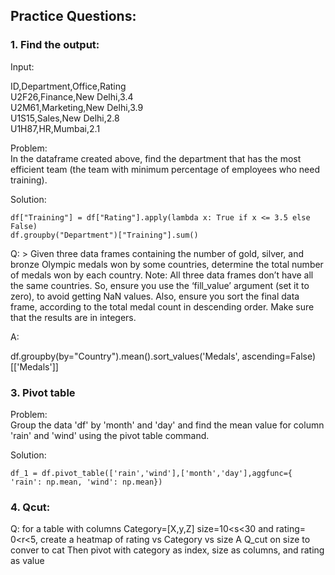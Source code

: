## Practice Questions:

### 1. Find the output:

Input: </br>

ID,Department,Office,Rating </br>
U2F26,Finance,New Delhi,3.4 </br>
U2M61,Marketing,New Delhi,3.9 </br>
U1S15,Sales,New Delhi,2.8 </br>
U1H87,HR,Mumbai,2.1 </br>

Problem: </br>
In the dataframe created above, find the department that has the most efficient team (the team with minimum percentage of employees who need training).

Solution:
  ```
  df["Training"] = df["Rating"].apply(lambda x: True if x <= 3.5 else  False)
  df.groupby("Department")["Training"].sum()
  ```


Q: <to be checked>>
Given three data frames containing the number of gold, silver, and bronze Olympic medals won by some countries, determine the total number of medals won by each country. 
Note: All three data frames don’t have all the same countries. So, ensure you use the ‘fill_value’ argument (set it to zero), to avoid getting NaN values. Also, ensure you sort the final data frame, according to the total medal count in descending order. Make sure that the results are in integers.

A:

df.groupby(by="Country").mean().sort_values('Medals', ascending=False)[['Medals']]



### 3. Pivot table
Problem: </br>
Group the data 'df' by 'month' and 'day' and find the mean value for column 'rain' and 'wind' using the pivot table command.

Solution:
  ```
  df_1 = df.pivot_table(['rain','wind'],['month','day'],aggfunc={ 'rain': np.mean, 'wind': np.mean})
  ```

### 4. Qcut:
Q: for a table with columns Category=[X,y,Z]  size=10<s<30 and rating= 0<r<5, create a heatmap of rating vs Category vs size
A
Q_cut on size to conver to cat
Then pivot with category as index, size as columns, and rating as value
